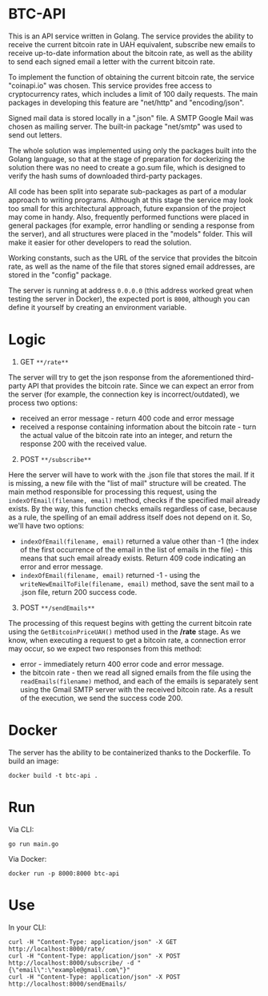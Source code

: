 # BTC-API

This is an API service written in Golang. The service provides the ability to receive the current bitcoin rate in UAH equivalent, subscribe new emails to receive up-to-date information about the bitcoin rate, as well as the ability to send each signed email a letter with the current bitcoin rate.

To implement the function of obtaining the current bitcoin rate, the service "coinapi.io" was chosen. This service provides free access to cryptocurrency rates, which includes a limit of 100 daily requests. The main packages in developing this feature are "net/http" and "encoding/json".

Signed mail data is stored locally in a ".json" file. A SMTP Google Mail was chosen as mailing server.
The built-in package "net/smtp" was used to send out letters.

The whole solution was implemented using only the packages built into the Golang language, so that at the stage of preparation for dockerizing the solution there was no need to create a go.sum file, which is designed to verify the hash sums of downloaded third-party packages.

All code has been split into separate sub-packages as part of a modular approach to writing programs. Although at this stage the service may look too small for this architectural approach, future expansion of the project may come in handy. Also, frequently performed functions were placed in general packages (for example, error handling or sending a response from the server), and all structures were placed in the "models" folder. This will make it easier for other developers to read the solution.

Working constants, such as the URL of the service that provides the bitcoin rate, as well as the name of the file that stores signed email addresses, are stored in the "config" package.

The server is running at address `0.0.0.0` (this address worked great when testing the server in Docker), the expected port is `8000`, although you can define it yourself by creating an environment variable.

# Logic

1. GET `**/rate**`

The server will try to get the json response from the aforementioned third-party API that provides the bitcoin rate. Since we can expect an error from the server (for example, the connection key is incorrect/outdated), we process two options:
  - received an error message - return 400 code and error message
  - received a response containing information about the bitcoin rate - turn the actual value of the bitcoin rate into an integer, and return the response 200 with the received value.

2. POST `**/subscribe**`

Here the server will have to work with the .json file that stores the mail. If it is missing, a new file with the "list of mail" structure will be created. The main method responsible for processing this request, using the `indexOfEmail(filename, email)` method, checks if the specified mail already exists. By the way, this function checks emails regardless of case, because as a rule, the spelling of an email address itself does not depend on it. So, we'll have two options:
  - `indexOfEmail(filename, email)` returned a value other than -1 (the index of the first occurrence of the email in the list of emails in the file) - this means that such email already exists. Return 409 code indicating an error and error message.
  - `indexOfEmail(filename, email)` returned -1 - using the `writeNewEmailToFile(filename, email)` method, save the sent mail to a .json file, return 200 success code.

3. POST `**/sendEmails**`

The processing of this request begins with getting the current bitcoin rate using the `GetBitcoinPriceUAH()` method used in the **/rate** stage. As we know, when executing a request to get a bitcoin rate, a connection error may occur, so we expect two responses from this method:
  - error - immediately return 400 error code and error message.
  - the bitcoin rate - then we read all signed emails from the file using the `readEmails(filename)` method, and each of the emails is separately sent using the Gmail SMTP server with the received bitcoin rate. As a result of the execution, we send the success code 200.

# Docker

The server has the ability to be containerized thanks to the Dockerfile. To build an image:

`docker build -t btc-api .`

# Run

Via CLI:

`go run main.go`

Via Docker:

`docker run -p 8000:8000 btc-api`

# Use

In your CLI:

```
curl -H "Content-Type: application/json" -X GET http://localhost:8000/rate/
curl -H "Content-Type: application/json" -X POST http://localhost:8000/subscribe/ -d "{\"email\":\"example@gmail.com\"}"
curl -H "Content-Type: application/json" -X POST http://localhost:8000/sendEmails/
```
